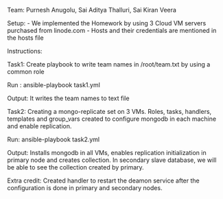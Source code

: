 

Team: Purnesh Anugolu, Sai Aditya Thalluri, Sai Kiran Veera

Setup:
	- We implemented the Homework by using 3 Cloud VM servers purchased from linode.com
	- Hosts and their credentials are mentioned in the hosts file


Instructions:

Task1: Create playbook to write team names in /root/team.txt by using a common role

Run : ansible-playbook task1.yml

Output: It writes the team names to text file



Task2: Creating a mongo-replicate set on 3 VMs. 
Roles, tasks, handlers, templates and group_vars 
created to configure mongodb in each machine and enable replication.

Run: ansible-playbook task2.yml

Output: Installs mongodb in all VMs, enables replication initialization in primary node and creates collection. 
In secondary slave database, we will be able to see the collection created by primary. 


Extra credit: Created handler to restart the deamon service after the configuration is done in primary and secondary nodes. 
